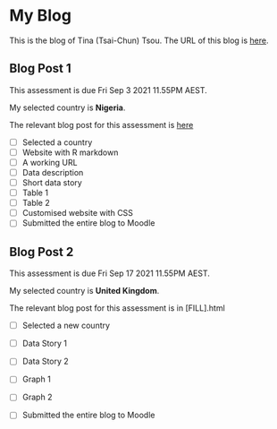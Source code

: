 # My Blog


This is the blog of Tina (Tsai-Chun) Tsou.
The URL of this blog is [here](https://etc5523-2021.github.io/blog-ttsou87/).

## Blog Post 1

This assessment is due Fri Sep 3 2021 11.55PM AEST.

My selected country is **Nigeria**.

The relevant blog post for this assessment is [here](https://etc5523-2021.github.io/blog-ttsou87/posts/2021-09-01-blog1/)

- [ ] Selected a country
- [ ] Website with R markdown 
- [ ] A working URL
- [ ] Data description
- [ ] Short data story
- [ ] Table 1
- [ ] Table 2
- [ ] Customised website with CSS
- [ ] Submitted the entire blog to Moodle

## Blog Post 2

This assessment is due Fri Sep 17 2021 11.55PM AEST.

My selected country is **United Kingdom**.

The relevant blog post for this assessment is in [FILL].html

- [ ] Selected a new country
- [ ] Data Story 1
- [ ] Data Story 2
- [ ] Graph 1
- [ ] Graph 2
- [ ] Submitted the entire blog to Moodle


